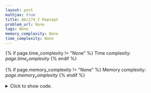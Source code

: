 ```yaml
---
layout: post
mathjax: true
title: Abc174_C Repsept
problem_url: None
tags: None
memory_complexity: None
time_complexity: None
---
```




{% if page.time_complexity != "None" %}
Time complexity: ${{ page.time_complexity }}$
{% endif %}

{% if page.memory_complexity != "None" %}
Memory complexity: ${{ page.memory_complexity }}$
{% endif %}

<details>
<summary>
<p style="display:inline">Click to show code.</p>
</summary>
```cpp
{% raw %}
using namespace std;
using ll = long long;
int solve(int k)
{
    ll n = 7;
    for (ll i = 1; i <= k; ++i)
    {
        ll m = n % k;
        if (m == 0)
            return i;
        n = n * 10 + 7;
        n %= k;
    }
    return -1;
}
int main(void)
{
    int k;
    cin >> k;
    cout << solve(k) << endl;
    return 0;
}

{% endraw %}
```
</details>

